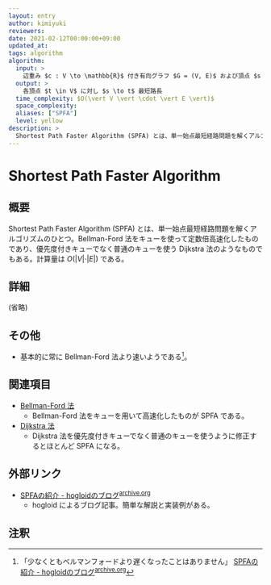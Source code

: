 ```yaml
---
layout: entry
author: kimiyuki
reviewers:
date: 2021-02-12T00:00:00+09:00
updated_at:
tags: algorithm
algorithm:
  input: >
    辺重み $c : V \to \mathbb{R}$ 付き有向グラフ $G = (V, E)$ および頂点 $s \in V$
  output: >
    各頂点 $t \in V$ に対し $s \to t$ 最短路長
  time_complexity: $O(\vert V \vert \cdot \vert E \vert)$
  space_complexity:
  aliases: ["SPFA"]
  level: yellow
description: >
  Shortest Path Faster Algorithm (SPFA) とは、単一始点最短経路問題を解くアルゴリズムのひとつ。Bellman-Ford 法をキューを使って定数倍高速化したものであり、優先度付きキューでなく普通のキューを使う Dijkstra 法のようなものでもある。計算量は $O(\vert V \vert \cdot \vert E \vert)$ である。
---
```


# Shortest Path Faster Algorithm

## 概要

Shortest Path Faster Algorithm (SPFA) とは、単一始点最短経路問題を解くアルゴリズムのひとつ。Bellman-Ford 法をキューを使って定数倍高速化したものであり、優先度付きキューでなく普通のキューを使う Dijkstra 法のようなものでもある。計算量は $O(\vert V \vert \cdot \vert E \vert)$ である。

## 詳細

(省略)

## その他

-   基本的に常に Bellman-Ford 法より速いようである[^hogloid-speed]。

## 関連項目

-   [Bellman-Ford 法](/bellman-ford)
    -   Bellman-Ford 法をキューを用いて高速化したものが SPFA である。
-   [Dijkstra 法](/dijkstra)
    -   Dijkstra 法を優先度付きキューでなく普通のキューを使うように修正するとほとんど SPFA になる。

## 外部リンク

-   [SPFAの紹介 - hogloidのブログ](https://hogloid.hatenablog.com/entry/20120409/1333973448)<sup>[archive.org](https://web.archive.org/web/20130519162505/http://hogloid.hatenablog.com/entry/20120409/1333973448)</sup>
    -   hogloid によるブログ記事。簡単な解説と実装例がある。

## 注釈

[^hogloid-speed]: 「少なくともベルマンフォードより遅くなったことはありません」 [SPFAの紹介 - hogloidのブログ](https://hogloid.hatenablog.com/entry/20120409/1333973448)<sup>[archive.org](https://web.archive.org/web/20130519162505/http://hogloid.hatenablog.com/entry/20120409/1333973448)</sup>
